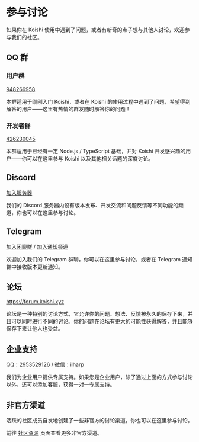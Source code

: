 # 参与讨论

如果你在 Koishi 使用中遇到了问题，或者有新奇的点子想与其他人讨论，欢迎参与我们的社区。

## QQ 群

### 用户群

[948266958](https://qm.qq.com/q/7C9E9rjR0Q)

本群适用于刚刚入门 Koishi，或者在 Koishi 的使用过程中遇到了问题，希望得到解答的用户——这里有热情的群友随时解答你的问题！

### 开发者群

[426230045](https://jq.qq.com/?_wv=1027\&k=6FDoxQ6g)

本群适用于已经有一定 Node.js / TypeScript 基础，并对 Koishi 开发感兴趣的用户——你可以在这里参与 Koishi 以及其他相关话题的深度讨论。

## Discord

[加入服务器](https://discord.com/invite/xfxYwmd284)

我们的 Discord 服务器内设有版本发布、开发交流和问题反馈等不同功能的频道，你也可以在这里参与讨论。

## Telegram

[加入闲聊群](https://t.me/koishichat) / [加入通知频道](https://t.me/koishichannel)

欢迎加入我们的 Telegram 群聊，你可以在这里参与讨论，或者在 Telegram 通知群中接收版本更新通知。

## 论坛

<https://forum.koishi.xyz>

论坛是一种特别的讨论方式，它允许你的问题、想法、反馈被永久的保存下来，并且可以同时进行不同的讨论。你的问题在论坛有更大的可能性获得解答，并且能够保存下来让他人也受益。

## 企业支持

QQ：[2953529126](https://qm.qq.com/q/P8eMJkP5yI) / 微信：ilharp

我们为企业用户提供专属支持。如果您是企业用户，除了通过上面的方式参与讨论以外，还可以添加客服，获得一对一专属支持。

## 非官方渠道

活跃的社区成员自发地创建了一些非官方的讨论渠道，你也可以在这里参与讨论。

前往 [社区资源](./community.md) 页面查看更多非官方渠道。
